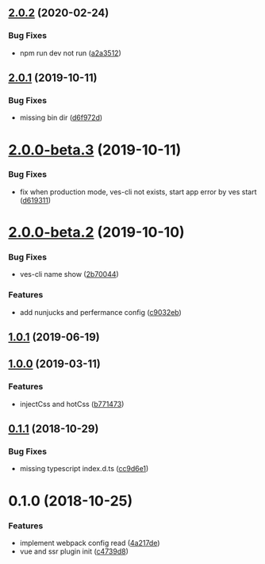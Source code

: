 <a name="2.0.2"></a>
## [2.0.2](https://github.com/ves-team/ves/compare/2.0.1...2.0.2) (2020-02-24)


### Bug Fixes

* npm run dev not run ([a2a3512](https://github.com/ves-team/ves/commit/a2a3512))



<a name="2.0.1"></a>
## [2.0.1](https://github.com/ves-team/ves/compare/2.0.0...2.0.1) (2019-10-11)


### Bug Fixes

* missing bin dir ([d6f972d](https://github.com/ves-team/ves/commit/d6f972d))



<a name="2.0.0-beta.3"></a>
# [2.0.0-beta.3](https://github.com/ves-team/ves/compare/2.0.0-beta.2...2.0.0-beta.3) (2019-10-11)


### Bug Fixes

* fix when production mode, ves-cli not exists, start app error by ves start ([d619311](https://github.com/ves-team/ves/commit/d619311))



<a name="2.0.0-beta.2"></a>
# [2.0.0-beta.2](https://github.com/ves-team/ves/compare/1.0.1...2.0.0-beta.2) (2019-10-10)


### Bug Fixes

* ves-cli name show ([2b70044](https://github.com/ves-team/ves/commit/2b70044))


### Features

* add nunjucks and perfermance config ([c9032eb](https://github.com/ves-team/ves/commit/c9032eb))



## [1.0.1](https://github.com/ves-team/ves/compare/1.0.0...1.0.1) (2019-06-19)



<a name="1.0.1"></a>
## [1.0.0](https://github.com/easy-team/ves/compare/0.3.0...1.0.0) (2019-03-11)


### Features

* injectCss and hotCss ([b771473](https://github.com/easy-team/ves/commit/b771473))



<a name="0.1.1"></a>
## [0.1.1](https://github.com/easy-team/ves/compare/0.1.0...0.1.1) (2018-10-29)


### Bug Fixes

* missing typescript index.d.ts ([cc9d6e1](https://github.com/easy-team/ves/commit/cc9d6e1))



<a name="0.1.0"></a>
# 0.1.0 (2018-10-25)


### Features

* implement webpack config read ([4a217de](https://github.com/easy-team/ves/commit/4a217de))
* vue and ssr plugin init ([c4739d8](https://github.com/easy-team/ves/commit/c4739d8))



